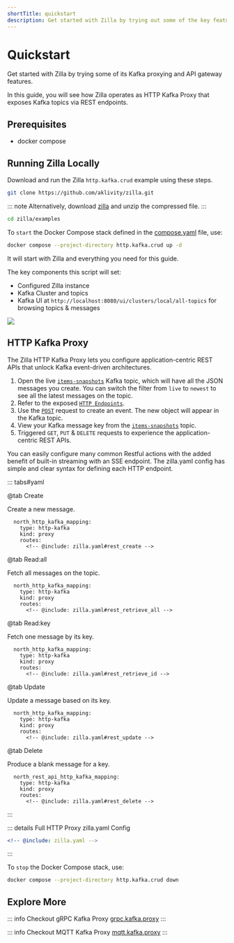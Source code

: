 ```yaml
---
shortTitle: quickstart
description: Get started with Zilla by trying out some of the key features for yourself.
---
```


# Quickstart

Get started with Zilla by trying some of its Kafka proxying and API gateway features.

In this guide, you will see how Zilla operates as HTTP Kafka Proxy that exposes Kafka topics via REST endpoints.

## Prerequisites

- docker compose

## Running Zilla Locally

Download and run the Zilla `http.kafka.crud` example using these steps.

```bash
git clone https://github.com/aklivity/zilla.git
```

::: note
Alternatively, download [zilla](https://github.com/aklivity/zilla/archive/refs/heads/develop.zip) and unzip the compressed file.
:::

```bash
cd zilla/examples
```

To `start` the Docker Compose stack defined in the [compose.yaml](https://github.com/aklivity/zilla/blob/develop/examples/http.kafka.crud/compose.yaml) file, use:

```bash
docker compose --project-directory http.kafka.crud up -d
```

It will start with Zilla and everything you need for this guide.

The key components this script will set:

- Configured Zilla instance
- Kafka Cluster and topics
- Kafka UI at `http://localhost:8080/ui/clusters/local/all-topics` for browsing topics & messages

![](demo.gif)

## HTTP Kafka Proxy

The Zilla HTTP Kafka Proxy lets you configure application-centric REST APIs that unlock Kafka event-driven architectures.

1. Open the live [`items-snapshots`](http://localhost:8080/ui/clusters/local/all-topics/items-snapshots/messages?limit=100&mode=TAILING) Kafka topic, which will have all the JSON messages you create. You can switch the filter from `live` to `newest` to see all the latest messages on the topic.
2. Refer to the exposed [`HTTP Endpoints`](https://github.com/aklivity/zilla/blob/develop/examples/http.kafka.crud/README.md#endpoints).
3. Use the [`POST`](https://github.com/aklivity/zilla/blob/develop/examples/http.kafka.crud/README.md#verify-behavior) request to create an event. The new object will appear in the Kafka topic.
4. View your Kafka message key from the [`items-snapshots`](http://localhost:8080/ui/clusters/local/all-topics/items-snapshots/messages) topic.
5. Triggered `GET`, `PUT` & `DELETE` requests to experience the application-centric REST APIs.

You can easily configure many common Restful actions with the added benefit of built-in streaming with an SSE endpoint. The zilla.yaml config has simple and clear syntax for defining each HTTP endpoint.

::: tabs#yaml

@tab Create

Create a new message.

```yaml{6,7,10,11}
  north_http_kafka_mapping:
    type: http-kafka
    kind: proxy
    routes:
      <!-- @include: zilla.yaml#rest_create -->
```

@tab Read:all

Fetch all messages on the topic.

```yaml{6,7,10,11}
  north_http_kafka_mapping:
    type: http-kafka
    kind: proxy
    routes:
      <!-- @include: zilla.yaml#rest_retrieve_all -->
```

@tab Read:key

Fetch one message by its key.

```yaml{6,7,10,11,13}
  north_http_kafka_mapping:
    type: http-kafka
    kind: proxy
    routes:
      <!-- @include: zilla.yaml#rest_retrieve_id -->
```

@tab Update

Update a message based on its key.

```yaml{6,7,10-12}
  north_http_kafka_mapping:
    type: http-kafka
    kind: proxy
    routes:
      <!-- @include: zilla.yaml#rest_update -->
```

@tab Delete

Produce a blank message for a key.

```yaml{6,7,10-12}
  north_rest_api_http_kafka_mapping:
    type: http-kafka
    kind: proxy
    routes:
      <!-- @include: zilla.yaml#rest_delete -->
```

:::

::: details Full HTTP Proxy zilla.yaml Config
```yaml
<!-- @include: zilla.yaml -->
```
:::

To `stop` the Docker Compose stack, use:

```bash
docker compose --project-directory http.kafka.crud down
```

## Explore More

::: info Checkout gRPC Kafka Proxy
[grpc.kafka.proxy](https://github.com/aklivity/zilla/tree/develop/examples/grpc.kafka.proxy)
:::

::: info Checkout MQTT Kafka Proxy
[mqtt.kafka.proxy](https://github.com/aklivity/zilla/tree/develop/examples/mqtt.kafka.proxy)
:::
